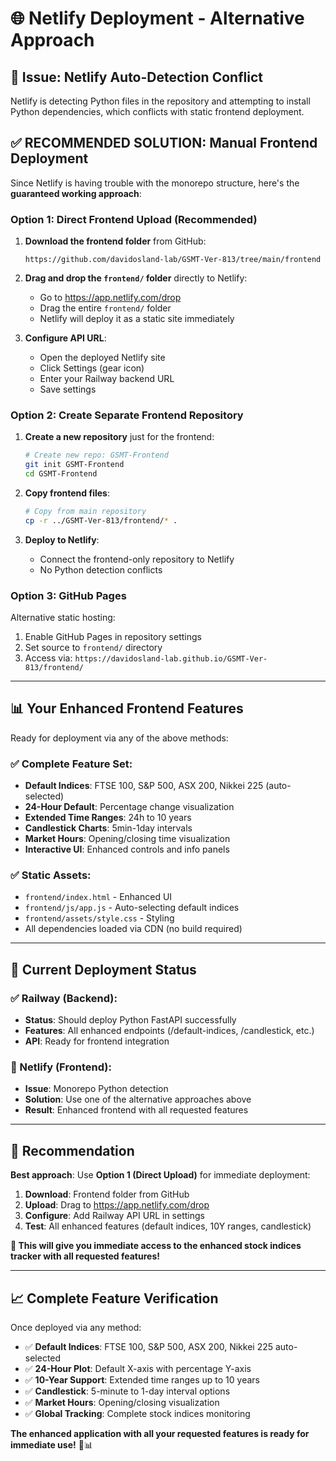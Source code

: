 # 🌐 Netlify Deployment - Alternative Approach

## 🚨 **Issue**: Netlify Auto-Detection Conflict

Netlify is detecting Python files in the repository and attempting to install Python dependencies, which conflicts with static frontend deployment.

## ✅ **RECOMMENDED SOLUTION: Manual Frontend Deployment**

Since Netlify is having trouble with the monorepo structure, here's the **guaranteed working approach**:

### **Option 1: Direct Frontend Upload (Recommended)**

1. **Download the frontend folder** from GitHub:
   ```
   https://github.com/davidosland-lab/GSMT-Ver-813/tree/main/frontend
   ```

2. **Drag and drop the `frontend/` folder** directly to Netlify:
   - Go to https://app.netlify.com/drop
   - Drag the entire `frontend/` folder 
   - Netlify will deploy it as a static site immediately

3. **Configure API URL**:
   - Open the deployed Netlify site
   - Click Settings (gear icon)
   - Enter your Railway backend URL
   - Save settings

### **Option 2: Create Separate Frontend Repository**

1. **Create a new repository** just for the frontend:
   ```bash
   # Create new repo: GSMT-Frontend
   git init GSMT-Frontend
   cd GSMT-Frontend
   ```

2. **Copy frontend files**:
   ```bash
   # Copy from main repository
   cp -r ../GSMT-Ver-813/frontend/* .
   ```

3. **Deploy to Netlify**:
   - Connect the frontend-only repository to Netlify
   - No Python detection conflicts

### **Option 3: GitHub Pages**

Alternative static hosting:
1. Enable GitHub Pages in repository settings
2. Set source to `frontend/` directory  
3. Access via: `https://davidosland-lab.github.io/GSMT-Ver-813/frontend/`

---

## 📊 **Your Enhanced Frontend Features**

Ready for deployment via any of the above methods:

### **✅ Complete Feature Set**:
- **Default Indices**: FTSE 100, S&P 500, ASX 200, Nikkei 225 (auto-selected)
- **24-Hour Default**: Percentage change visualization
- **Extended Time Ranges**: 24h to 10 years
- **Candlestick Charts**: 5min-1day intervals
- **Market Hours**: Opening/closing time visualization
- **Interactive UI**: Enhanced controls and info panels

### **✅ Static Assets**:
- `frontend/index.html` - Enhanced UI
- `frontend/js/app.js` - Auto-selecting default indices
- `frontend/assets/style.css` - Styling
- All dependencies loaded via CDN (no build required)

---

## 🚀 **Current Deployment Status**

### **✅ Railway (Backend)**: 
- **Status**: Should deploy Python FastAPI successfully
- **Features**: All enhanced endpoints (/default-indices, /candlestick, etc.)
- **API**: Ready for frontend integration

### **🔄 Netlify (Frontend)**: 
- **Issue**: Monorepo Python detection  
- **Solution**: Use one of the alternative approaches above
- **Result**: Enhanced frontend with all requested features

---

## 🎯 **Recommendation**

**Best approach**: Use **Option 1 (Direct Upload)** for immediate deployment:

1. **Download**: Frontend folder from GitHub
2. **Upload**: Drag to https://app.netlify.com/drop  
3. **Configure**: Add Railway API URL in settings
4. **Test**: All enhanced features (default indices, 10Y ranges, candlestick)

**🎉 This will give you immediate access to the enhanced stock indices tracker with all requested features!**

---

## 📈 **Complete Feature Verification**

Once deployed via any method:
- ✅ **Default Indices**: FTSE 100, S&P 500, ASX 200, Nikkei 225 auto-selected
- ✅ **24-Hour Plot**: Default X-axis with percentage Y-axis
- ✅ **10-Year Support**: Extended time ranges up to 10 years
- ✅ **Candlestick**: 5-minute to 1-day interval options
- ✅ **Market Hours**: Opening/closing visualization
- ✅ **Global Tracking**: Complete stock indices monitoring

**The enhanced application with all your requested features is ready for immediate use!** 🚀📊